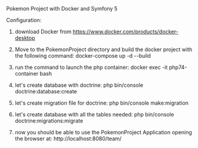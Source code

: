 Pokemon Project with Docker and Symfony 5

Configuration:


1. download Docker from https://www.docker.com/products/docker-desktop

2. Move to the PokemonProject directory and build the docker project with the following command:
docker-compose up -d --build

3. run the command to launch the php container:
docker exec -it php74-container bash

4. let's create database with doctrine:
php bin/console doctrine:database:create

5. let's create migration file for doctrine:
php bin/console make:migration

6. let's create database with all the tables needed:
php bin/console doctrine:migrations:migrate

7. now you should be able to use the PokemonProject Application opening the browser at:
http://localhost:8080/team/



